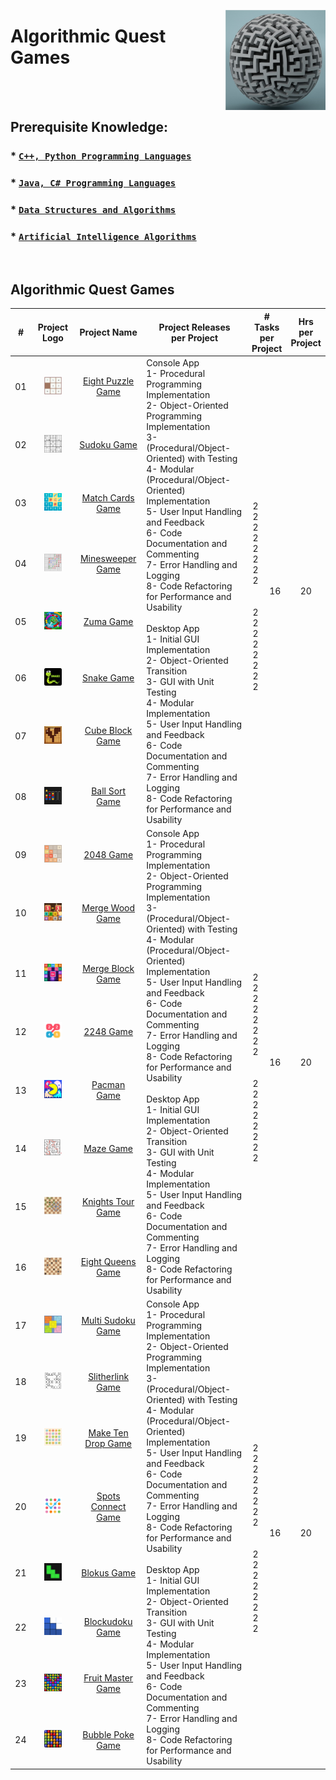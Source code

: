 <a href="/algorithmic-quest-games/README.md"><img align="right" width="160" src="/logos/algorithmic-quest-games.png"></img></a>

# Algorithmic Quest Games

<br><br>

## Prerequisite Knowledge: 
### * [`C++, Python Programming Languages`](https://github.com/cs-MohamedAyman/Computer-Science-Trainings/blob/master/cpp-python-programming-languages.md) 
### * [`Java, C# Programming Languages`](https://github.com/cs-MohamedAyman/Computer-Science-Trainings/blob/master/java-csharp-programming-languages.md)
### * [`Data Structures and Algorithms`](https://github.com/cs-MohamedAyman/Computer-Science-Trainings/blob/master/data-structures-and-algorithms.md)
### * [`Artificial Intelligence Algorithms`](https://github.com/cs-MohamedAyman/Artificial-Intelligence-Trainings/blob/master/artificial-intelligence-algorithms.md)

<br>

## Algorithmic Quest Games

<table>
    <thead>
        <tr>
<th width="30px">#</th>
<th width="170px">Project Logo</th>
<th width="150px">Project Name</th>
<th width="450px">Project Releases <br> per Project</th>
<th width="120px" colspan=2># Tasks <br> per Project</th>
<th width="30px">Hrs <br> per Project</th>
        </tr>
    </thead>
    <tbody>
        <tr>
<td align="center">01</td>
<td align="center"><a href="https://github.com/cs-MohamedAyman/Software-Engineering-Educational-Projects/blob/master/algorithmic-quest-games/eight-puzzle-game/README.md">
<img width="50%" src="https://github.com/cs-MohamedAyman/Software-Engineering-Educational-Projects/blob/master/logos/eight-puzzle-game.png"></img></a></td>
<td align="center"><a href="https://github.com/cs-MohamedAyman/Software-Engineering-Educational-Projects/blob/master/algorithmic-quest-games/eight-puzzle-game/README.md">Eight Puzzle Game</a></td>
<td align="left" rowspan=8>
Console App <br>
1- Procedural Programming Implementation <br>
2- Object-Oriented Programming Implementation <br>
3- (Procedural/Object-Oriented) with Testing <br>
4- Modular (Procedural/Object-Oriented) Implementation <br>
5- User Input Handling and Feedback <br>
6- Code Documentation and Commenting <br>
7- Error Handling and Logging <br>
8- Code Refactoring for Performance and Usability <br>
<br>
Desktop App <br>
1- Initial GUI Implementation <br>
2- Object-Oriented Transition <br>
3- GUI with Unit Testing <br>
4- Modular Implementation <br>
5- User Input Handling and Feedback <br>
6- Code Documentation and Commenting <br>
7- Error Handling and Logging <br>
8- Code Refactoring for Performance and Usability <br>
</td>
<td align="center" rowspan=8>
<br>
2 <br>
2 <br>
2 <br>
2 <br>
2 <br>
2 <br>
2 <br>
2 <br>
<br>
<br>
2 <br>
2 <br>
2 <br>
2 <br>
2 <br>
2 <br>
2 <br>
2 <br>
</td>
<td align="center" rowspan=8>16</td>
<td align="center" rowspan=8>20</td>
        </tr>
        <tr>
<td align="center">02</td>
<td align="center"><a href="https://github.com/cs-MohamedAyman/Software-Engineering-Educational-Projects/blob/master/algorithmic-quest-games/sudoku-game/README.md">
<img width="50%" src="https://github.com/cs-MohamedAyman/Software-Engineering-Educational-Projects/blob/master/logos/sudoku-game.png"></img></a></td>
<td align="center"><a href="https://github.com/cs-MohamedAyman/Software-Engineering-Educational-Projects/blob/master/algorithmic-quest-games/sudoku-game/README.md">Sudoku Game</a></td>
        </tr>
        <tr>
<td align="center">03</td>
<td align="center"><a href="https://github.com/cs-MohamedAyman/Software-Engineering-Educational-Projects/blob/master/algorithmic-quest-games/match-cards-game/README.md">
<img width="50%" src="https://github.com/cs-MohamedAyman/Software-Engineering-Educational-Projects/blob/master/logos/match-cards-game.png"></img></a></td>
<td align="center"><a href="https://github.com/cs-MohamedAyman/Software-Engineering-Educational-Projects/blob/master/algorithmic-quest-games/match-cards-game/README.md">Match Cards Game</a></td>
        </tr>
        <tr>
<td align="center">04</td>
<td align="center"><a href="https://github.com/cs-MohamedAyman/Software-Engineering-Educational-Projects/blob/master/algorithmic-quest-games/minesweeper-game/README.md">
<img width="50%" src="https://github.com/cs-MohamedAyman/Software-Engineering-Educational-Projects/blob/master/logos/minesweeper-game.png"></img></a></td>
<td align="center"><a href="https://github.com/cs-MohamedAyman/Software-Engineering-Educational-Projects/blob/master/algorithmic-quest-games/minesweeper-game/README.md">Minesweeper Game</a></td>
        </tr>
        <tr>
<td align="center">05</td>
<td align="center"><a href="https://github.com/cs-MohamedAyman/Software-Engineering-Educational-Projects/blob/master/algorithmic-quest-games/zuma-game/README.md">
<img width="50%" src="https://github.com/cs-MohamedAyman/Software-Engineering-Educational-Projects/blob/master/logos/zuma-game.png"></img></a></td>
<td align="center"><a href="https://github.com/cs-MohamedAyman/Software-Engineering-Educational-Projects/blob/master/algorithmic-quest-games/zuma-game/README.md">Zuma Game</a></td>
        </tr>
        <tr>
<td align="center">06</td>
<td align="center"><a href="https://github.com/cs-MohamedAyman/Software-Engineering-Educational-Projects/blob/master/algorithmic-quest-games/snake-game/README.md">
<img width="50%" src="https://github.com/cs-MohamedAyman/Software-Engineering-Educational-Projects/blob/master/logos/snake-game.png"></img></a></td>
<td align="center"><a href="https://github.com/cs-MohamedAyman/Software-Engineering-Educational-Projects/blob/master/algorithmic-quest-games/snake-game/README.md">Snake Game</a></td>
        </tr>
        <tr>
<td align="center">07</td>
<td align="center"><a href="https://github.com/cs-MohamedAyman/Software-Engineering-Educational-Projects/blob/master/algorithmic-quest-games/cube-block-game/README.md">
<img width="50%" src="https://github.com/cs-MohamedAyman/Software-Engineering-Educational-Projects/blob/master/logos/cube-block-game.png"></img></a></td>
<td align="center"><a href="https://github.com/cs-MohamedAyman/Software-Engineering-Educational-Projects/blob/master/algorithmic-quest-games/cube-block-game/README.md">Cube Block Game</a></td>
        </tr>
        <tr>
<td align="center">08</td>
<td align="center"><a href="https://github.com/cs-MohamedAyman/Software-Engineering-Educational-Projects/blob/master/algorithmic-quest-games/ball-sort-game/README.md">
<img width="50%" src="https://github.com/cs-MohamedAyman/Software-Engineering-Educational-Projects/blob/master/logos/ball-sort-game.png"></img></a></td>
<td align="center"><a href="https://github.com/cs-MohamedAyman/Software-Engineering-Educational-Projects/blob/master/algorithmic-quest-games/ball-sort-game/README.md">Ball Sort Game</a></td>
        </tr>
        <tr>
<td align="center">09</td>
<td align="center"><a href="https://github.com/cs-MohamedAyman/Software-Engineering-Educational-Projects/blob/master/algorithmic-quest-games/2048-game/README.md">
<img width="50%" src="https://github.com/cs-MohamedAyman/Software-Engineering-Educational-Projects/blob/master/logos/2048-game.png"></img></a></td>
<td align="center"><a href="https://github.com/cs-MohamedAyman/Software-Engineering-Educational-Projects/blob/master/algorithmic-quest-games/2048-game/README.md">2048 Game</a></td>
<td align="left" rowspan=8>
Console App <br>
1- Procedural Programming Implementation <br>
2- Object-Oriented Programming Implementation <br>
3- (Procedural/Object-Oriented) with Testing <br>
4- Modular (Procedural/Object-Oriented) Implementation <br>
5- User Input Handling and Feedback <br>
6- Code Documentation and Commenting <br>
7- Error Handling and Logging <br>
8- Code Refactoring for Performance and Usability <br>
<br>
Desktop App <br>
1- Initial GUI Implementation <br>
2- Object-Oriented Transition <br>
3- GUI with Unit Testing <br>
4- Modular Implementation <br>
5- User Input Handling and Feedback <br>
6- Code Documentation and Commenting <br>
7- Error Handling and Logging <br>
8- Code Refactoring for Performance and Usability <br>
</td>
<td align="center" rowspan=8>
<br>
2 <br>
2 <br>
2 <br>
2 <br>
2 <br>
2 <br>
2 <br>
2 <br>
<br>
<br>
2 <br>
2 <br>
2 <br>
2 <br>
2 <br>
2 <br>
2 <br>
2 <br>
</td>
<td align="center" rowspan=8>16</td>
<td align="center" rowspan=8>20</td>
        </tr>
        <tr>
<td align="center">10</td>
<td align="center"><a href="https://github.com/cs-MohamedAyman/Software-Engineering-Educational-Projects/blob/master/algorithmic-quest-games/merge-wood-game/README.md">
<img width="50%" src="https://github.com/cs-MohamedAyman/Software-Engineering-Educational-Projects/blob/master/logos/merge-wood-game.png"></img></a></td>
<td align="center"><a href="https://github.com/cs-MohamedAyman/Software-Engineering-Educational-Projects/blob/master/algorithmic-quest-games/merge-wood-game/README.md">Merge Wood Game</a></td>
        </tr>
        <tr>
<td align="center">11</td>
<td align="center"><a href="https://github.com/cs-MohamedAyman/Software-Engineering-Educational-Projects/blob/master/algorithmic-quest-games/merge-block-game/README.md">
<img width="50%" src="https://github.com/cs-MohamedAyman/Software-Engineering-Educational-Projects/blob/master/logos/merge-block-game.png"></img></a></td>
<td align="center"><a href="https://github.com/cs-MohamedAyman/Software-Engineering-Educational-Projects/blob/master/algorithmic-quest-games/merge-block-game/README.md">Merge Block Game</a></td>
        </tr>
        <tr>
<td align="center">12</td>
<td align="center"><a href="https://github.com/cs-MohamedAyman/Software-Engineering-Educational-Projects/blob/master/algorithmic-quest-games/2248-game/README.md">
<img width="50%" src="https://github.com/cs-MohamedAyman/Software-Engineering-Educational-Projects/blob/master/logos/2248-game.png"></img></a></td>
<td align="center"><a href="https://github.com/cs-MohamedAyman/Software-Engineering-Educational-Projects/blob/master/algorithmic-quest-games/2248-game/README.md">2248 Game</a></td>
        </tr>
        <tr>
<td align="center">13</td>
<td align="center"><a href="https://github.com/cs-MohamedAyman/Software-Engineering-Educational-Projects/blob/master/algorithmic-quest-games/pacman-game/README.md">
<img width="50%" src="https://github.com/cs-MohamedAyman/Software-Engineering-Educational-Projects/blob/master/logos/pacman-game.png"></img></a></td>
<td align="center"><a href="https://github.com/cs-MohamedAyman/Software-Engineering-Educational-Projects/blob/master/algorithmic-quest-games/pacman-game/README.md">Pacman Game</a></td>
        </tr>
        <tr>
<td align="center">14</td>
<td align="center"><a href="https://github.com/cs-MohamedAyman/Software-Engineering-Educational-Projects/blob/master/algorithmic-quest-games/maze-game/README.md">
<img width="50%" src="https://github.com/cs-MohamedAyman/Software-Engineering-Educational-Projects/blob/master/logos/maze-game.png"></img></a></td>
<td align="center"><a href="https://github.com/cs-MohamedAyman/Software-Engineering-Educational-Projects/blob/master/algorithmic-quest-games/maze-game/README.md">Maze Game</a></td>
        </tr>
        <tr>
<td align="center">15</td>
<td align="center"><a href="https://github.com/cs-MohamedAyman/Software-Engineering-Educational-Projects/blob/master/algorithmic-quest-games/knights-tour-game/README.md">
<img width="50%" src="https://github.com/cs-MohamedAyman/Software-Engineering-Educational-Projects/blob/master/logos/knights-tour-game.png"></img></a></td>
<td align="center"><a href="https://github.com/cs-MohamedAyman/Software-Engineering-Educational-Projects/blob/master/algorithmic-quest-games/knights-tour-game/README.md">Knights Tour Game</a></td>
        </tr>
        <tr>
<td align="center">16</td>
<td align="center"><a href="https://github.com/cs-MohamedAyman/Software-Engineering-Educational-Projects/blob/master/algorithmic-quest-games/eight-queens-game/README.md">
<img width="50%" src="https://github.com/cs-MohamedAyman/Software-Engineering-Educational-Projects/blob/master/logos/eight-queens-game.png"></img></a></td>
<td align="center"><a href="https://github.com/cs-MohamedAyman/Software-Engineering-Educational-Projects/blob/master/algorithmic-quest-games/eight-queens-game/README.md">Eight Queens Game</a></td>
        </tr>
        <tr>
<td align="center">17</td>
<td align="center"><a href="https://github.com/cs-MohamedAyman/Software-Engineering-Educational-Projects/blob/master/algorithmic-quest-games/multi-sudoku-game/README.md">
<img width="50%" src="https://github.com/cs-MohamedAyman/Software-Engineering-Educational-Projects/blob/master/logos/multi-sudoku-game.png"></img></a></td>
<td align="center"><a href="https://github.com/cs-MohamedAyman/Software-Engineering-Educational-Projects/blob/master/algorithmic-quest-games/multi-sudoku-game/README.md">Multi Sudoku Game</a></td>
<td align="left" rowspan=8>
Console App <br>
1- Procedural Programming Implementation <br>
2- Object-Oriented Programming Implementation <br>
3- (Procedural/Object-Oriented) with Testing <br>
4- Modular (Procedural/Object-Oriented) Implementation <br>
5- User Input Handling and Feedback <br>
6- Code Documentation and Commenting <br>
7- Error Handling and Logging <br>
8- Code Refactoring for Performance and Usability <br>
<br>
Desktop App <br>
1- Initial GUI Implementation <br>
2- Object-Oriented Transition <br>
3- GUI with Unit Testing <br>
4- Modular Implementation <br>
5- User Input Handling and Feedback <br>
6- Code Documentation and Commenting <br>
7- Error Handling and Logging <br>
8- Code Refactoring for Performance and Usability <br>
</td>
<td align="center" rowspan=8>
<br>
2 <br>
2 <br>
2 <br>
2 <br>
2 <br>
2 <br>
2 <br>
2 <br>
<br>
<br>
2 <br>
2 <br>
2 <br>
2 <br>
2 <br>
2 <br>
2 <br>
2 <br>
</td>
<td align="center" rowspan=8>16</td>
<td align="center" rowspan=8>20</td>
        </tr>
        <tr>
<td align="center">18</td>
<td align="center"><a href="https://github.com/cs-MohamedAyman/Software-Engineering-Educational-Projects/blob/master/algorithmic-quest-games/slitherlink-game/README.md">
<img width="50%" src="https://github.com/cs-MohamedAyman/Software-Engineering-Educational-Projects/blob/master/logos/slitherlink-game.png"></img></a></td>
<td align="center"><a href="https://github.com/cs-MohamedAyman/Software-Engineering-Educational-Projects/blob/master/algorithmic-quest-games/slitherlink-game/README.md">Slitherlink Game</a></td>
        </tr>
        <tr>
<td align="center">19</td>
<td align="center"><a href="https://github.com/cs-MohamedAyman/Software-Engineering-Educational-Projects/blob/master/algorithmic-quest-games/make-ten-drop-game/README.md">
<img width="50%" src="https://github.com/cs-MohamedAyman/Software-Engineering-Educational-Projects/blob/master/logos/make-ten-drop-game.png"></img></a></td>
<td align="center"><a href="https://github.com/cs-MohamedAyman/Software-Engineering-Educational-Projects/blob/master/algorithmic-quest-games/make-ten-drop-game/README.md">Make Ten Drop Game</a></td>
        </tr>
        <tr>
<td align="center">20</td>
<td align="center"><a href="https://github.com/cs-MohamedAyman/Software-Engineering-Educational-Projects/blob/master/algorithmic-quest-games/spots-connect-game/README.md">
<img width="50%" src="https://github.com/cs-MohamedAyman/Software-Engineering-Educational-Projects/blob/master/logos/spots-connect-game.png"></img></a></td>
<td align="center"><a href="https://github.com/cs-MohamedAyman/Software-Engineering-Educational-Projects/blob/master/algorithmic-quest-games/spots-connect-game/README.md">Spots Connect Game</a></td>
        </tr>
        <tr>
<td align="center">21</td>
<td align="center"><a href="https://github.com/cs-MohamedAyman/Software-Engineering-Educational-Projects/blob/master/algorithmic-quest-games/blokus-game/README.md">
<img width="50%" src="https://github.com/cs-MohamedAyman/Software-Engineering-Educational-Projects/blob/master/logos/blokus-game.png"></img></a></td>
<td align="center"><a href="https://github.com/cs-MohamedAyman/Software-Engineering-Educational-Projects/blob/master/algorithmic-quest-games/blokus-game/README.md">Blokus Game</a></td>
        </tr>
        <tr>
<td align="center">22</td>
<td align="center"><a href="https://github.com/cs-MohamedAyman/Software-Engineering-Educational-Projects/blob/master/algorithmic-quest-games/blockudoku-game/README.md">
<img width="50%" src="https://github.com/cs-MohamedAyman/Software-Engineering-Educational-Projects/blob/master/logos/blockudoku-game.png"></img></a></td>
<td align="center"><a href="https://github.com/cs-MohamedAyman/Software-Engineering-Educational-Projects/blob/master/algorithmic-quest-games/blockudoku-game/README.md">Blockudoku Game</a></td>
        </tr>
        <tr>
<td align="center">23</td>
<td align="center"><a href="https://github.com/cs-MohamedAyman/Software-Engineering-Educational-Projects/blob/master/algorithmic-quest-games/fruit-master-game/README.md">
<img width="50%" src="https://github.com/cs-MohamedAyman/Software-Engineering-Educational-Projects/blob/master/logos/fruit-master-game.png"></img></a></td>
<td align="center"><a href="https://github.com/cs-MohamedAyman/Software-Engineering-Educational-Projects/blob/master/algorithmic-quest-games/fruit-master-game/README.md">Fruit Master Game</a></td>
        </tr>
        <tr>
<td align="center">24</td>
<td align="center"><a href="https://github.com/cs-MohamedAyman/Software-Engineering-Educational-Projects/blob/master/algorithmic-quest-games/bubble-poke-game/README.md">
<img width="50%" src="https://github.com/cs-MohamedAyman/Software-Engineering-Educational-Projects/blob/master/logos/bubble-poke-game.png"></img></a></td>
<td align="center"><a href="https://github.com/cs-MohamedAyman/Software-Engineering-Educational-Projects/blob/master/algorithmic-quest-games/bubble-poke-game/README.md">Bubble Poke Game</a></td>
        </tr>
    </tbody>
</table>
